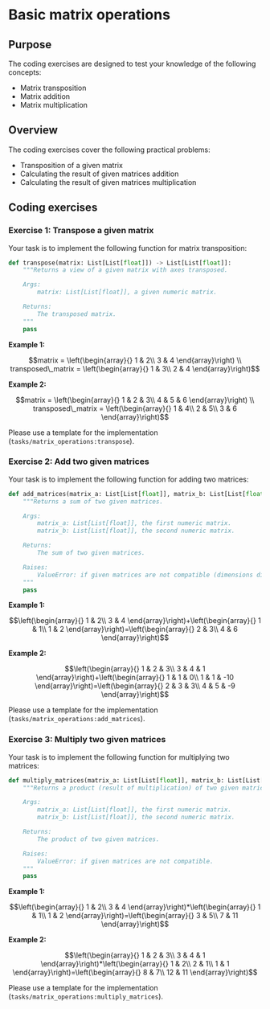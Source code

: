 # Basic matrix operations

## Purpose

The coding exercises are designed to test your knowledge of the following concepts:

* Matrix transposition
* Matrix addition
* Matrix multiplication

## Overview

The coding exercises cover the following practical problems:
* Transposition of a given matrix
* Calculating the result of given matrices addition
* Calculating the result of given matrices multiplication

## Coding exercises


### Exercise 1: Transpose a given matrix

Your task is to implement the following function for matrix transposition:

```python
def transpose(matrix: List[List[float]]) -> List[List[float]]:
    """Returns a view of a given matrix with axes transposed.

    Args:
        matrix: List[List[float]], a given numeric matrix.

    Returns:
        The transposed matrix.
    """
    pass
```

**Example 1:**
```math
matrix = \left(\begin{array}{} 
1 & 2\\
3 & 4
\end{array}\right)

\\
transposed\_matrix = \left(\begin{array}{} 
1 & 3\\
2 & 4
\end{array}\right)
```

**Example 2:**
```math
matrix = \left(\begin{array}{} 
1 & 2 & 3\\
4 & 5 & 6
\end{array}\right)

\\
transposed\_matrix = \left(\begin{array}{} 
1 & 4\\
2 & 5\\
3 & 6
\end{array}\right)
```

Please use a template for the implementation (`tasks/matrix_operations:transpose`).

### Exercise 2: Add two given matrices

Your task is to implement the following function for adding two matrices:

```python
def add_matrices(matrix_a: List[List[float]], matrix_b: List[List[float]]) -> List[List[float]]:
    """Returns a sum of two given matrices.

    Args:
        matrix_a: List[List[float]], the first numeric matrix.
        matrix_b: List[List[float]], the second numeric matrix.

    Returns:
        The sum of two given matrices.

    Raises:
        ValueError: if given matrices are not compatible (dimensions differ in size).
    """
    pass
```
 
**Example 1:**
```math
\left(\begin{array}{} 
1 & 2\\
3 & 4
\end{array}\right)+\left(\begin{array}{} 
1 & 1\\
1 & 2
\end{array}\right)=\left(\begin{array}{} 
2 & 3\\
4 & 6
\end{array}\right)
```

**Example 2:**
```math
\left(\begin{array}{} 
1 & 2 & 3\\
3 & 4 & 1
\end{array}\right)+\left(\begin{array}{} 
1 & 1 & 0\\
1 & 1 & -10
\end{array}\right)=\left(\begin{array}{} 
2 & 3 & 3\\
4 & 5 & -9
\end{array}\right)
```

Please use a template for the implementation (`tasks/matrix_operations:add_matrices`).

### Exercise 3: Multiply two given matrices

Your task is to implement the following function for multiplying two matrices:

```python
def multiply_matrices(matrix_a: List[List[float]], matrix_b: List[List[float]]) -> List[List[float]]:
    """Returns a product (result of multiplication) of two given matrices.

    Args:
        matrix_a: List[List[float]], the first numeric matrix.
        matrix_b: List[List[float]], the second numeric matrix.

    Returns:
        The product of two given matrices.

    Raises:
        ValueError: if given matrices are not compatible.
    """
    pass
```
 
**Example 1:**
```math
\left(\begin{array}{} 
1 & 2\\
3 & 4
\end{array}\right)*\left(\begin{array}{} 
1 & 1\\
1 & 2
\end{array}\right)=\left(\begin{array}{} 
3 & 5\\
7 & 11
\end{array}\right)
```

**Example 2:**
```math
\left(\begin{array}{} 
1 & 2 & 3\\
3 & 4 & 1
\end{array}\right)*\left(\begin{array}{} 
1 & 2\\
2 & 1\\
1 & 1
\end{array}\right)=\left(\begin{array}{} 
8 & 7\\
12 & 11
\end{array}\right)
```

Please use a template for the implementation (`tasks/matrix_operations:multiply_matrices`).
